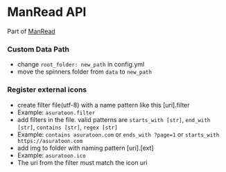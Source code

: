 # ManRead API

Part of [ManRead](https://github.com/ManReadApp/ManRead)

### Custom Data Path
- change `root_folder: new_path` in config.yml
- move the spinners folder from `data` to `new_path`

### Register external icons 
- create filter file(utf-8) with a name pattern like this [uri].filter
- Example: `asuratoon.filter`
- add filters in the file. valid patterns are `starts_with [str]`, `end_with [str]`, `contains [str]`, `regex [str]`
- Example: `contains asuratoon.com` or `ends_with ?page=1` or `starts_with https://asuratoon.com`
- add img to folder with naming pattern [uri].[ext]
- Example: `asuratoon.ico`
- The uri from the filter must match the icon uri
